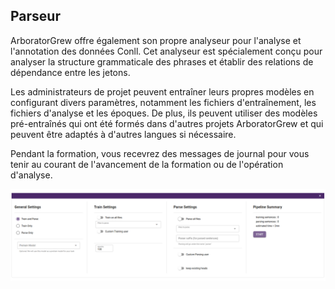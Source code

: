 ## Parseur 
ArboratorGrew offre également son propre analyseur pour l'analyse et l'annotation des données Conll. Cet analyseur est spécialement conçu pour analyser la structure grammaticale des phrases et établir des relations de dépendance entre les jetons.

Les administrateurs de projet peuvent entraîner leurs propres modèles en configurant divers paramètres, notamment les fichiers d'entraînement, les fichiers d'analyse et les époques. De plus, ils peuvent utiliser des modèles pré-entraînés qui ont été formés dans d'autres projets ArboratorGrew et qui peuvent être adaptés à d'autres langues si nécessaire.

Pendant la formation, vous recevrez des messages de journal pour vous tenir au courant de l'avancement de la formation ou de l'opération d'analyse.
<div style="text-align:center">
      <img src="assets/images/parser.png" alt="drawing" width="1000"/>
</div> 



